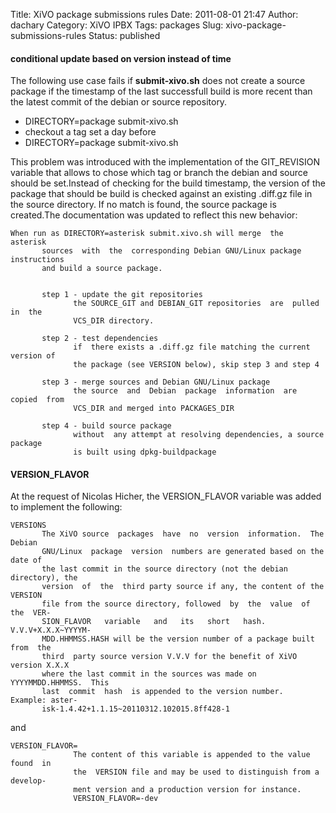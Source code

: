 Title: XiVO package submissions rules
Date: 2011-08-01 21:47
Author: dachary
Category: XiVO IPBX
Tags: packages
Slug: xivo-package-submissions-rules
Status: published

#### conditional update based on version instead of time

The following use case fails if **submit-xivo.sh** does not create a
source package if the timestamp of the last successfull build is more
recent than the latest commit of the debian or source repository.

-   DIRECTORY=package submit-xivo.sh
-   checkout a tag set a day before
-   DIRECTORY=package submit-xivo.sh

This problem was introduced with the implementation of the GIT\_REVISION
variable that allows to chose which tag or branch the debian and source
should be set.Instead of checking for the build timestamp, the version
of the package that should be build is checked against an existing
.diff.gz file in the source directory. If no match is found, the source
package is created.The documentation was updated to reflect this new
behavior:

~~~
When run as DIRECTORY=asterisk submit.xivo.sh will merge  the  asterisk
       sources  with  the  corresponding Debian GNU/Linux package instructions
       and build a source package.


       step 1 - update the git repositories
              the SOURCE_GIT and DEBIAN_GIT repositories  are  pulled  in  the
              VCS_DIR directory.

       step 2 - test dependencies
              if  there exists a .diff.gz file matching the current version of
              the package (see VERSION below), skip step 3 and step 4

       step 3 - merge sources and Debian GNU/Linux package
              the source  and  Debian  package  information  are  copied  from
              VCS_DIR and merged into PACKAGES_DIR

       step 4 - build source package
              without  any attempt at resolving dependencies, a source package
              is built using dpkg-buildpackage
~~~


#### VERSION\_FLAVOR

At the request of Nicolas Hicher, the VERSION\_FLAVOR variable was added
to implement the following:

~~~
VERSIONS
       The XiVO source  packages  have  no  version  information.  The  Debian
       GNU/Linux  package  version  numbers are generated based on the date of
       the last commit in the source directory (not the debian directory), the
       version  of  the  third party source if any, the content of the VERSION
       file from the source directory, followed  by  the  value  of  the  VER-
       SION_FLAVOR   variable   and   its   short   hash.   V.V.V+X.X.X~YYYYM-
       MDD.HHMMSS.HASH will be the version number of a package built from  the
       third  party source version V.V.V for the benefit of XiVO version X.X.X
       where the last commit in the sources was made on YYYYMMDD.HHMMSS.  This
       last  commit  hash  is appended to the version number.  Example: aster-
       isk-1.4.42+1.1.15~20110312.102015.8ff428-1
~~~


and

~~~
VERSION_FLAVOR=
              The content of this variable is appended to the value  found  in
              the  VERSION file and may be used to distinguish from a develop-
              ment version and a production version for instance.
              VERSION_FLAVOR=-dev
~~~


</p>

